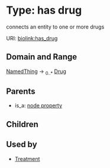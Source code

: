
# Type: has drug


connects an entity to one or more drugs

URI: [biolink:has_drug](https://w3id.org/biolink/vocab/has_drug)


## Domain and Range

[NamedThing](NamedThing.md) ->  <sub>0..*</sub> [Drug](Drug.md)

## Parents

 *  is_a: [node property](node_property.md)

## Children


## Used by

 * [Treatment](Treatment.md)
